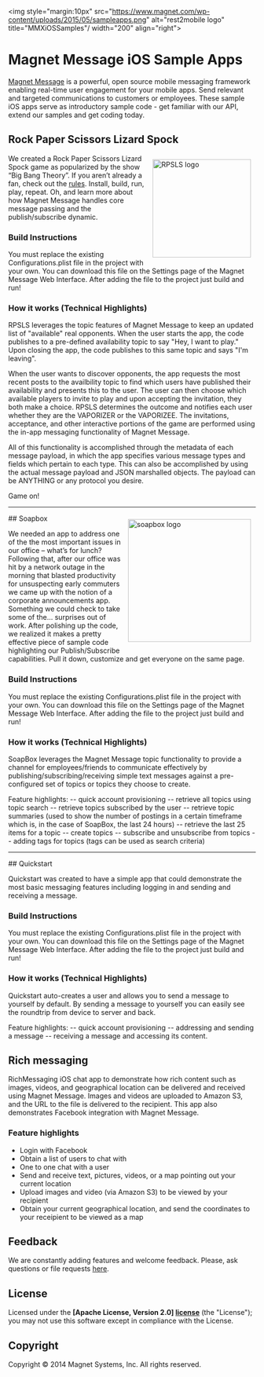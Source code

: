 <img style="margin:10px" src="https://www.magnet.com/wp-content/uploads/2015/05/sampleapps.png"
 alt="rest2mobile logo" title="MMXiOSSamples"/ width="200" align="right">

# Magnet Message iOS Sample Apps

[Magnet Message](https://www.magnet.com/developer/magnet-message/) is a powerful, open source mobile messaging framework enabling real-time user engagement for your mobile apps. Send relevant and targeted communications to customers or employees. These sample iOS apps serve as introductory sample code - get familiar with our API, extend our samples and get coding today.

## Rock Paper Scissors Lizard Spock
<img style="margin:10px" src="https://www.magnet.com/wp-content/uploads/2015/04/spock.png"
 alt="RPSLS logo" width="200"  align="right" title="RPSLS"/>

We created a Rock Paper Scissors Lizard Spock game as popularized by the show “Big Bang Theory”. If you aren’t already a fan, check out the [rules](http://www.samkass.com/theories/RPSSL.html). Install, build, run, play, repeat. Oh, and learn more about how Magnet Message handles core message passing and the publish/subscribe dynamic.

### Build Instructions

You must replace the existing Configurations.plist file in the project with your own. You can download this file on the Settings page of the Magnet Message Web Interface. After adding the file to the project just build and run!

### How it works (Technical Highlights)

RPSLS leverages the topic features of Magnet Message to keep an updated list of "available" real opponents. When the user starts the app, the code publishes to a pre-defined availability topic to say "Hey, I want to play." Upon closing the app, the code publishes to this same topic and says "I'm leaving".

When the user wants to discover opponents, the app requests the most recent posts to the availbility topic to find which users have published their availability and presents this to the user. The user can then choose which available players to invite to play and upon accepting the invitation, they both make a choice. RPSLS determines the outcome and notifies each user whether they are the VAPORIZER or the VAPORIZEE. The invitations, acceptance, and other interactive portions of the game are performed using the in-app messaging functionality of Magnet Message.

All of this functionality is accomplished through the metadata of each message payload, in which the app specifies various message types and fields which pertain to each type. This can also be accomplished by using the actual message payload and JSON marshalled objects. The payload can be ANYTHING or any protocol you desire.

Game on!


<hr>
## Soapbox
<img style="margin:10px" src="http://www.threetwelvecreative.com/Portals/207686/images/Stick-Figures-With-Megaphone-800.jpg"
 alt="soapbox logo" width="250" align="right"  title="soapbox"/>

We needed an app to address one of the the most important issues in our office – what’s for lunch? Following that, after our office was hit by a network outage in the morning that blasted productivity for unsuspecting early commuters we came up with the notion of a corporate announcements app. Something we could check to take some of the… surprises out of work. After polishing up the code, we realized it makes a pretty effective piece of sample code highlighting our Publish/Subscribe capabilities. Pull it down, customize and get everyone on the same page.

### Build Instructions

You must replace the existing Configurations.plist file in the project with your own. You can download this file on the Settings page of the Magnet Message Web Interface. After adding the file to the project just build and run!

### How it works (Technical Highlights)

SoapBox leverages the Magnet Message topic functionality to provide a channel for employees/friends to communicate effectively by publishing/subscribing/receiving simple text messages against a pre-configured set of topics or topics they choose to create.

Feature highlights: -- quick account provisioning -- retrieve all topics using topic search -- retrieve topics subscribed by the user -- retrieve topic summaries (used to show the number of postings in a certain timeframe which is, in the case of SoapBox, the last 24 hours) -- retrieve the last 25 items for a topic -- create topics -- subscribe and unsubscribe from topics -- adding tags for topics (tags can be used as search criteria)


<hr>
## Quickstart

Quickstart was created to have a simple app that could demonstrate the most basic messaging features including logging in and sending and receiving a message.

### Build Instructions

You must replace the existing Configurations.plist file in the project with your own. You can download this file on the Settings page of the Magnet Message Web Interface. After adding the file to the project just build and run!

### How it works (Technical Highlights)

Quickstart auto-creates a user and allows you to send a message to yourself by default. By sending a message to yourself you can easily see the roundtrip from device to server and back.

Feature highlights: -- quick account provisioning -- addressing and sending a message -- receiving a message and accessing its content.

## Rich messaging
RichMessaging iOS chat app to demonstrate how rich content such as images, videos, and geographical location can be delivered and received using Magnet Message. Images and videos are uploaded to Amazon S3, and the URL to the file is delivered to the recipient. This app also demonstrates Facebook integration with Magnet Message.

### Feature highlights
* Login with Facebook 
* Obtain a list of users to chat with
* One to one chat with a user
* Send and receive text, pictures, videos, or a map pointing out your current location
* Upload images and video (via Amazon S3) to be viewed by your recipient
* Obtain your current geographical location, and send the coordinates to your receipient to be viewed as a map

## Feedback

We are constantly adding features and welcome feedback. 
Please, ask questions or file requests [here](https://github.com/magnetsystems/message-samples-ios/issues).

## License

Licensed under the **[Apache License, Version 2.0] [license]** (the "License");
you may not use this software except in compliance with the License.

## Copyright

Copyright © 2014 Magnet Systems, Inc. All rights reserved.

[website]: http://www.magnet.com/
[techdoc]: https://www.magnet.com/documentation-home/
[license]: http://www.apache.org/licenses/LICENSE-2.0

